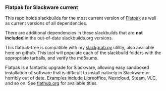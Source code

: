 ### Flatpak for Slackware current

This repo holds slackbuilds for the most current version of [Flatpak](https://flatpak.org/) as well as current versions of all dependencies.

There are additional dependencies in these slackbuilds that are **not included** in the out-of-date slackbuilds.org versions.

This flatpak-tree is compatible with my [slackgrab.py](https://github.com/afhpayne/slackutils) utility, also available here on github.  This tool will populate each of the slackbuild folders with the appropriate tarballs, and verify the md5sums.

Flatpak is a fantastic upgrade for Slackware, allowing easy sandboxed installation of software that is difficult to install natively in Slackware or horribly out of date.  Examples include Libreoffice, Nextcloud, Steam, VLC, and so on. See [flathub.org](https://flathub.org/home) for available titles.
